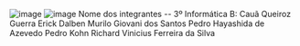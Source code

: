 ![image](https://github.com/mockjk/ATITUDINAL-Estrutura-o-de-projetos-mobile/assets/124210151/1cf8830e-f03c-49af-8a75-aea2412fb1f0)
![image](https://github.com/mockjk/ATITUDINAL-Estrutura-o-de-projetos-mobile/assets/124210151/12645352-4a73-4547-91b7-0dbad24237af)
Nome dos integrantes -- 3º Informática B:
Cauã Queiroz Guerra
Erick Dalben
Murilo Giovani dos Santos
Pedro Hayashida de Azevedo
Pedro Kohn
Richard Vinicius Ferreira da Silva
